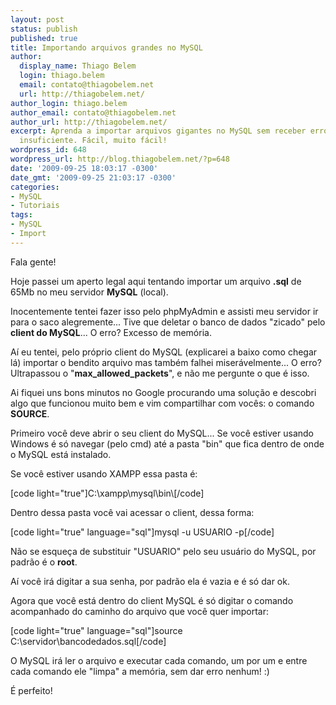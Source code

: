 ```yaml
---
layout: post
status: publish
published: true
title: Importando arquivos grandes no MySQL
author:
  display_name: Thiago Belem
  login: thiago.belem
  email: contato@thiagobelem.net
  url: http://thiagobelem.net/
author_login: thiago.belem
author_email: contato@thiagobelem.net
author_url: http://thiagobelem.net/
excerpt: Aprenda a importar arquivos gigantes no MySQL sem receber erros de memória
  insuficiente. Fácil, muito fácil!
wordpress_id: 648
wordpress_url: http://blog.thiagobelem.net/?p=648
date: '2009-09-25 18:03:17 -0300'
date_gmt: '2009-09-25 21:03:17 -0300'
categories:
- MySQL
- Tutoriais
tags:
- MySQL
- Import
---
```

<p>Fala gente!</p>
<p>Hoje passei um aperto legal aqui tentando importar um arquivo <strong>.sql</strong> de 65Mb no meu servidor <strong>MySQL</strong> (local).</p>
<p>Inocentemente tentei fazer isso pelo phpMyAdmin e assisti meu servidor ir para o saco alegremente... Tive que deletar o banco de dados "zicado" pelo <strong>client do MySQL</strong>... O erro? Excesso de memória.</p>
<p>Aí eu tentei, pelo próprio client do MySQL (explicarei a baixo como chegar lá) importar o bendito arquivo mas também falhei miserávelmente... O erro? Ultrapassou o "<strong>max_allowed_packets</strong>", e não me pergunte o que é isso.</p>
<p>Ai fiquei uns bons minutos no Google procurando uma solução e descobri algo que funcionou muito bem e vim compartilhar com vocês: o comando <strong>SOURCE</strong>.</p>
<p>Primeiro você deve abrir o seu client do MySQL... Se você estiver usando Windows é só navegar (pelo cmd) até a pasta "bin" que fica dentro de onde o MySQL está instalado.</p>
<p>Se você estiver usando XAMPP essa pasta é:</p>
<p>[code light="true"]C:\xampp\mysql\bin\[/code]</p>
<p>Dentro dessa pasta você vai acessar o client, dessa forma:</p>
<p>[code light="true" language="sql"]mysql -u USUARIO -p[/code]</p>
<p>Não se esqueça de substituir "USUARIO" pelo seu usuário do MySQL, por padrão é o <strong>root</strong>.</p>
<p>Aí você irá digitar a sua senha, por padrão ela é vazia e é só dar ok.</p>
<p>Agora que você está dentro do client MySQL é só digitar o comando acompanhado do caminho do arquivo que você quer importar:</p>
<p>[code light="true" language="sql"]source C:\servidor\bancodedados.sql[/code]</p>
<p>O MySQL irá ler o arquivo e executar cada comando, um por um e entre cada comando ele "limpa" a memória, sem dar erro nenhum! :)</p>
<p>É perfeito!</p>
